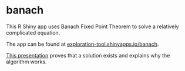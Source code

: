 # banach

This R Shiny app uses Banach Fixed Point Theorem to solve a relatively complicated equation.

The app can be found at [exploration-tool.shinyapps.io/banach](https://exploration-tool.shinyapps.io/banach/).

[This presentation](https://docs.google.com/presentation/d/1OiFLLU_4PGbY8kWJwM89L8Pc2jrQztf29TrbTpqgIJY/edit?usp=sharing) proves that a solution exists and explains why the algorithm works.

